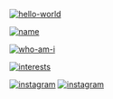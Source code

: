 [![hello-world](https://img.shields.io/badge/Dorood-Jahan-yellow?style=for-the-badge)](#)


[![name](https://img.shields.io/badge/I'm-Amir-black?style=for-the-badge)](#)

[![who-am-i](https://img.shields.io/badge/I'm%20a-Computer%20Science%20Student-black?style=for-the-badge)](#)


[![interests](https://img.shields.io/badge/Interested%20in-bioinformatics%20and%20biological%20data%20analysis!-black?style=for-the-badge)](#)


<!--![Projects](https://img.shields.io/badge/-Projects:-yellow?style=for-the-badge)


![Project2](https://img.shields.io/badge/1.-Project1-blue?style=flat-square&url=https%3A%2F%2Finstagram.com%2FTheAmrzas) ![Project2](https://img.shields.io/badge/2.-Project2-blue?style=flat-square&url=https%3A%2F%2Finstagram.com%2FTheAmrzas)
![Project3](https://img.shields.io/badge/3.-Project3-blue?style=flat-square&url=https%3A%2F%2Finstagram.com%2FTheAmrzas) ![Project4](https://img.shields.io/badge/4.-Project4-blue?style=flat-square&url=https%3A%2F%2Finstagram.com%2FTheAmrzas)-->


[![instagram](https://img.shields.io/badge/-twitter-black?style=for-the-badge&logo=twitter)](http://twitter.com/TheAmrzas) [![instagram](https://img.shields.io/badge/-instagram-black?style=for-the-badge&logo=instagram)](https://www.instagram.com/amrzas)
